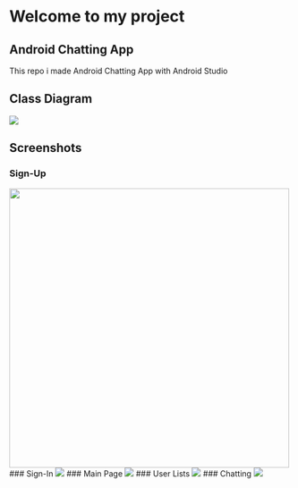 # Welcome to my project
## Android Chatting App

This repo i made Android Chatting App with Android Studio


## Class Diagram
<img src="UML-CHAT.png"/>


## Screenshots
### Sign-Up
<img src="Img/SignUp.png" widht="500" height="500"/>
### Sign-In
<img src="Img/SignIn.png" />
### Main Page
<img src="Img/MainPage.png" />
### User Lists
<img src="Img/UserLists.png" />
### Chatting 
<img src="Img/Chatting.png" />
